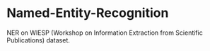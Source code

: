 # Named-Entity-Recognition
NER on WIESP (Workshop on Information Extraction from Scientific Publications) dataset. 
